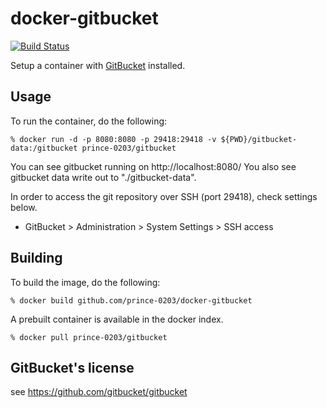 # docker-gitbucket
[![Build Status](https://travis-ci.org/prince-0203/docker-gitbucket.svg?branch=master)](https://travis-ci.org/prince-0203/docker-gitbucket)

Setup a container with [GitBucket](https://github.com/gitbucket/gitbucket) installed.

## Usage

To run the container, do the following:

```
% docker run -d -p 8080:8080 -p 29418:29418 -v ${PWD}/gitbucket-data:/gitbucket prince-0203/gitbucket
```

You can see gitbucket running on http://localhost:8080/
You also see gitbucket data write out to "./gitbucket-data".

In order to access the git repository over SSH (port 29418), check settings below.

- GitBucket > Administration > System Settings > SSH access

## Building

To build the image, do the following:

```
% docker build github.com/prince-0203/docker-gitbucket
```

A prebuilt container is available in the docker index.

```
% docker pull prince-0203/gitbucket
```

## GitBucket's license
see https://github.com/gitbucket/gitbucket
